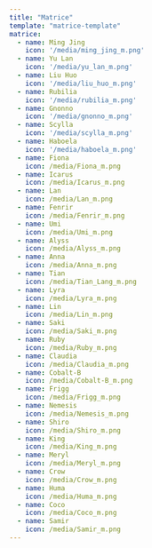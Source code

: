 ```yaml
---
title: "Matrice"
template: "matrice-template"
matrice:
  - name: Ming Jing
    icon: '/media/ming_jing_m.png'
  - name: Yu Lan
    icon: '/media/yu_lan_m.png'
  - name: Liu Huo
    icon: '/media/liu_huo_m.png'
  - name: Rubilia
    icon: '/media/rubilia_m.png'
  - name: Gnonno
    icon: '/media/gnonno_m.png'
  - name: Scylla
    icon: '/media/scylla_m.png'
  - name: Haboela
    icon: '/media/haboela_m.png'
  - name: Fiona 
    icon: /media/Fiona_m.png
  - name: Icarus 
    icon: /media/Icarus_m.png
  - name: Lan 
    icon: /media/Lan_m.png
  - name: Fenrir 
    icon: /media/Fenrir_m.png      
  - name: Umi 
    icon: /media/Umi_m.png
  - name: Alyss 
    icon: /media/Alyss_m.png
  - name: Anna 
    icon: /media/Anna_m.png
  - name: Tian
    icon: /media/Tian_Lang_m.png
  - name: Lyra 
    icon: /media/Lyra_m.png
  - name: Lin 
    icon: /media/Lin_m.png
  - name: Saki 
    icon: /media/Saki_m.png
  - name: Ruby
    icon: /media/Ruby_m.png
  - name: Claudia 
    icon: /media/Claudia_m.png
  - name: Cobalt-B 
    icon: /media/Cobalt-B_m.png 
  - name: Frigg 
    icon: /media/Frigg_m.png
  - name: Nemesis 
    icon: /media/Nemesis_m.png
  - name: Shiro 
    icon: /media/Shiro_m.png
  - name: King
    icon: /media/King_m.png
  - name: Meryl 
    icon: /media/Meryl_m.png
  - name: Crow
    icon: /media/Crow_m.png
  - name: Huma
    icon: /media/Huma_m.png      
  - name: Coco
    icon: /media/Coco_m.png
  - name: Samir
    icon: /media/Samir_m.png                   
---
```



